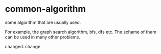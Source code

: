 # common-algorithm
some algorithm that are usually used.

For example, the graph search algorithm, bfs, dfs etc. The schame of them can be used in many other problems.

changed.
change.